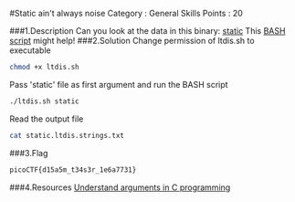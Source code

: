 #Static ain't always noise
Category : General Skills
Points : 20

###1.Description
Can you look at the data in this binary: [static](https://mercury.picoctf.net/static/bc72945175d643626d6ea9a689672dbd/static?) This [BASH script](https://mercury.picoctf.net/static/bc72945175d643626d6ea9a689672dbd/ltdis.sh) might help!
###2.Solution
Change permission of ltdis.sh to executable
```bash
chmod +x ltdis.sh
```
Pass 'static' file as first argument and run the BASH script
```bash
./ltdis.sh static
```
Read the output file
```bash
cat static.ltdis.strings.txt
```
###3.Flag
```bash
picoCTF{d15a5m_t34s3r_1e6a7731}
```
###4.Resources
[Understand arguments in C programming](https://www.youtube.com/watch?v=JGoUaCmMNpE&list=PLhixgUqwRTjxglIswKp9mpkfPNfHkzyeN&index=3)